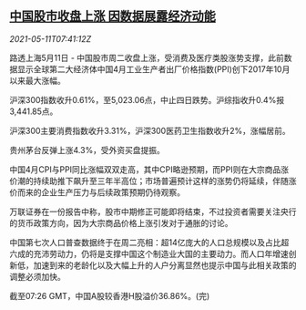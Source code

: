 <!--1620720062000-->
[中国股市收盘上涨 因数据展露经济动能](https://cn.reuters.com/article/china-stock-market-inflation-0511-idCNKBS2CS0R5)
------

<div><i>2021-05-11T07:41:12Z</i></div><p>路透上海5月11日 - 中国股市周二收盘上涨，受消费及医疗类股涨势支撑，此前数据显示全球第二大经济体中国4月工业生产者出厂价格指数(PPI)创下2017年10月以来最大涨幅。</p><p>沪深300指数收升0.61%，至5,023.06点，中止四日跌势。沪综指收升0.4%报3,441.85点。</p><p>沪深300主要消费指数收升3.31%，沪深300医药卫生指数收升2%，涨幅居前。</p><p>贵州茅台反弹上涨4.3%，受外资买盘提振。</p><p>中国4月CPI与PPI同比涨幅双双走高，其中CPI略逊预期，而PPI则在大宗商品涨价潮的持续助推下飙升至三年半高位；市场普遍预计这样的涨势仍将延续，伴随涨价而来的企业生产压力与后续政策预期仍待观察。</p><p>万联证券在一份报告中称，股市中期修正可能即将结束，不过投资者需要关注央行的货币政策方向，因为大宗商品价格上涨引发对于通胀的讨论。</p><p>中国第七次人口普查数据终于在周二亮相：超14亿庞大的人口总规模以及占比超六成的充沛劳动力，仍将是支撑中国这个制造业大国的主要动力。而人口年增速创新低，加速到来的老龄化以及大幅上升的人户分离显然也提示中国与此相关政策的调整必须加快。</p><p>截至07:26 GMT，中国A股较香港H股溢价36.86%。(完)</p>
